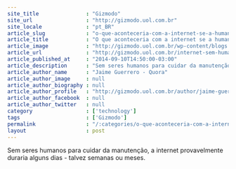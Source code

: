 ```yaml
---
site_title               : "Gizmodo"
site_url                 : "http://gizmodo.uol.com.br"
site_locale              : "pt_BR"
article_slug             : "o-que-aconteceria-com-a-internet-se-a-humanidade-desaparecesse"
article_title            : "O que aconteceria com a internet se a humanidade desaparecesse?"
article_image            : "http://gizmodo.uol.com.br/wp-content/blogs.dir/8/files/2014/09/dybqlhlfm4dsythz5utx.jpg"
article_url              : "http://gizmodo.uol.com.br/internet-sem-humanidade/"
article_published_at     : "2014-09-10T14:50:00-03:00"
article_description      : "Sem seres humanos para cuidar da manutenção, a internet provavelmente duraria alguns dias - talvez semanas ou meses."
article_author_name      : "Jaime Guerrero - Quora"
article_author_image     : null
article_author_biography : null
article_author_profile   : "http://gizmodo.uol.com.br/author/jaime-guerrero-quora/"
article_author_facebook  : null
article_author_twitter   : null
category                 : ['technology']
tags                     : ['Gizmodo']
permalink                : "/:categories/o-que-aconteceria-com-a-internet-se-a-humanidade-desaparecesse/"
layout                   : post
---
```


Sem seres humanos para cuidar da manutenção, a internet provavelmente duraria alguns dias - talvez semanas ou meses.
